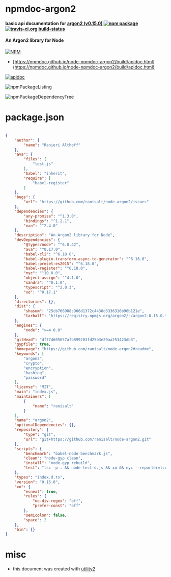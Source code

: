 # npmdoc-argon2

#### basic api documentation for  [argon2 (v0.15.0)](https://github.com/ranisalt/node-argon2#readme)  [![npm package](https://img.shields.io/npm/v/npmdoc-argon2.svg?style=flat-square)](https://www.npmjs.org/package/npmdoc-argon2) [![travis-ci.org build-status](https://api.travis-ci.org/npmdoc/node-npmdoc-argon2.svg)](https://travis-ci.org/npmdoc/node-npmdoc-argon2)

#### An Argon2 library for Node

[![NPM](https://nodei.co/npm/argon2.png?downloads=true&downloadRank=true&stars=true)](https://www.npmjs.com/package/argon2)

- [https://npmdoc.github.io/node-npmdoc-argon2/build/apidoc.html](https://npmdoc.github.io/node-npmdoc-argon2/build/apidoc.html)

[![apidoc](https://npmdoc.github.io/node-npmdoc-argon2/build/screenCapture.buildCi.browser.%252Ftmp%252Fbuild%252Fapidoc.html.png)](https://npmdoc.github.io/node-npmdoc-argon2/build/apidoc.html)

![npmPackageListing](https://npmdoc.github.io/node-npmdoc-argon2/build/screenCapture.npmPackageListing.svg)

![npmPackageDependencyTree](https://npmdoc.github.io/node-npmdoc-argon2/build/screenCapture.npmPackageDependencyTree.svg)



# package.json

```json

{
    "author": {
        "name": "Ranieri Althoff"
    },
    "ava": {
        "files": [
            "test.js"
        ],
        "babel": "inherit",
        "require": [
            "babel-register"
        ]
    },
    "bugs": {
        "url": "https://github.com/ranisalt/node-argon2/issues"
    },
    "dependencies": {
        "any-promise": "^1.3.0",
        "bindings": "^1.2.1",
        "nan": "^2.4.0"
    },
    "description": "An Argon2 library for Node",
    "devDependencies": {
        "@types/node": "^6.0.42",
        "ava": "^0.17.0",
        "babel-cli": "^6.18.0",
        "babel-plugin-transform-async-to-generator": "^6.16.0",
        "babel-preset-es2015": "^6.18.0",
        "babel-register": "^6.18.0",
        "nyc": "^10.0.0",
        "object-assign": "^4.1.0",
        "sandra": "^0.1.0",
        "typescript": "^2.0.3",
        "xo": "^0.17.1"
    },
    "directories": {},
    "dist": {
        "shasum": "25cb766908c966d1372c4436d3336316b96b121e",
        "tarball": "https://registry.npmjs.org/argon2/-/argon2-0.15.0.tgz"
    },
    "engines": {
        "node": ">=4.0.0"
    },
    "gitHead": "df774605657afb899203fd25b3e20aa253423db3",
    "gypfile": true,
    "homepage": "https://github.com/ranisalt/node-argon2#readme",
    "keywords": [
        "argon2",
        "crypto",
        "encryption",
        "hashing",
        "password"
    ],
    "license": "MIT",
    "main": "index.js",
    "maintainers": [
        {
            "name": "ranisalt"
        }
    ],
    "name": "argon2",
    "optionalDependencies": {},
    "repository": {
        "type": "git",
        "url": "git+https://github.com/ranisalt/node-argon2.git"
    },
    "scripts": {
        "benchmark": "babel-node benchmark.js",
        "clean": "node-gyp clean",
        "install": "node-gyp rebuild",
        "test": "tsc -p . && node test-d.js && xo && nyc --reporter=lcov ava"
    },
    "types": "index.d.ts",
    "version": "0.15.0",
    "xo": {
        "esnext": true,
        "rules": {
            "no-div-regex": "off",
            "prefer-const": "off"
        },
        "semicolon": false,
        "space": 2
    },
    "bin": {}
}
```



# misc
- this document was created with [utility2](https://github.com/kaizhu256/node-utility2)
